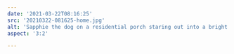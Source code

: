 ```yaml
---
date: '2021-03-22T08:16:25'
src: '20210322-081625-home.jpg'
alt: 'Sapphie the dog on a residential porch staring out into a bright white snowy morning, in monochrome'
aspect: '3:2'

---
```

